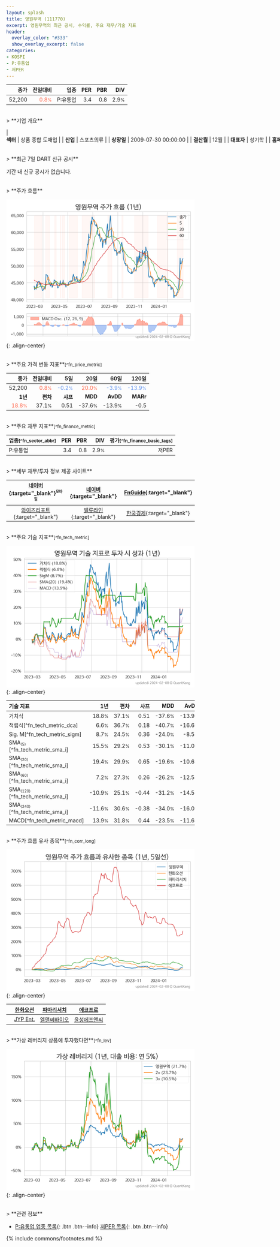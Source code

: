 ```yaml
---
layout: splash
title: 영원무역 (111770)
excerpt: 영원무역의 최근 공시, 수익률, 주요 재무/기술 지표
header:
  overlay_color: "#333"
  show_overlay_excerpt: false
categories:
- KOSPI
- P:유통업
- 저PER
---
```


| **종가** | **전일대비** | **업종** | **PER** | **PBR** | **DIV** |
| -------: | -----------: | -------: | ------: | ------: | ------: |
| 52,200 | <span style="color: tomato">0.8<small>%</small></span> | P:유통업 | 3.4 | 0.8 | 2.9<small>%</small> |

<!-- more -->

<br>
> **기업 개요**<a id="company"></a>

| <span style="white-space:nowrap;">**섹터** | 상품 종합 도매업 |
| <span style="white-space:nowrap;">**산업** | 스포츠의류 |
| <span style="white-space:nowrap;">**상장일** | 2009-07-30 00:00:00 |
| <span style="white-space:nowrap;">**결산월** | 12월 |
| <span style="white-space:nowrap;">**대표자** | 성기학 |
| <span style="white-space:nowrap;">**홈페이지** | nan |

<br>
> **최근 7일 DART 신규 공시**<a id="dart"></a>

기간 내 신규 공시가 없습니다.

<br>
> **주가 흐름**<a id="price"></a>

![111770](/stock/images/111770.png){: .align-center}

<br>
> **주요 가격 변동 지표**<small>[^fn_price_metric]</small>

| **종가** | **전일대비** | **5일** | **20일** | **60일** | **120일** |
| -------: | -----------: | ------: | -------: | -------: | --------: |
| 52,200 | <span style="color: tomato">0.8<small>%</small></span> | <span style="color: cornflowerblue">-0.2<small>%</small></span> | <span style="color: tomato">20.0<small>%</small></span> | <span style="color: cornflowerblue">-3.9<small>%</small></span> | <span style="color: cornflowerblue">-13.9<small>%</small></span> |
| **1년** | **편차** | **샤프** | **MDD** | **AvDD** | **MARr** |
| <span style="color: tomato">18.8<small>%</small></span> | 37.1<small>%</small> | 0.51 | -37.6<small>%</small> | -13.9<small>%</small> | -0.5 |

<br>
> **주요 재무 지표**<small>[^fn_finance_metric]</small>

| **업종**<small>[^fn_sector_abbr]</small> | **PER** | **PBR** | **DIV** | **평가**<small>[^fn_finance_basic_tags]</small> |
| :--------------------------------------- | ------: | ------: | ------: | ----------------------------------------------: |
| P:유통업 | 3.4 | 0.8 | 2.9<small>%</small> | 저PER |

<br>
> **세부 재무/투자 정보 제공 사이트**

| [네이버](https://m.stock.naver.com/domestic/stock/111770/finance/summary){:target="_blank"}<sup><small>모바일</small></sup> | [네이버](https://finance.naver.com/item/coinfo.naver?code=111770){:target="_blank"} | [FnGuide](https://comp.fnguide.com/SVO2/ASP/SVD_Invest.asp?gicode=A111770&MenuYn=Y){:target="_blank"} |
| :---: | :---: | :---: |
| [와이즈리포트](https://comp.wisereport.co.kr/company/c1040001.aspx?cmp_cd=111770){:target="_blank"} | [밸류라인](https://www.valueline.co.kr/finance/summary/111770){:target="_blank"} | [한국경제](https://markets.hankyung.com/stock/111770/financial-summary){:target="_blank"} |

<br>
> **주요 기술 지표**<small>[^fn_tech_metric]</small>


![111770](/stock/images/111770_tech.png){: .align-center}

| **기술 지표** | **1년** | **편차** | **샤프** | **MDD** | **AvDD** |
| :------------ | ------: | -----------: | -------: | ------: | -------: |
| 거치식 | 18.8<small>%</small> | 37.1<small>%</small> | 0.51 | -37.6<small>%</small> | -13.9<small>%</small> |
| 적립식[^fn_tech_metric_dca] | 6.6<small>%</small> | 36.7<small>%</small> | 0.18 | -40.7<small>%</small> | -16.6<small>%</small> |
| Sig. M[^fn_tech_metric_sigm] | 8.7<small>%</small> | 24.5<small>%</small> | 0.36 | -24.0<small>%</small> | -8.5<small>%</small> |
| SMA<small><sub>(5)</sub></small>[^fn_tech_metric_sma_i] | 15.5<small>%</small> | 29.2<small>%</small> | 0.53 | -30.1<small>%</small> | -11.0<small>%</small> |
| SMA<small><sub>(20)</sub></small>[^fn_tech_metric_sma_i] | 19.4<small>%</small> | 29.9<small>%</small> | 0.65 | -19.6<small>%</small> | -10.6<small>%</small> |
| SMA<small><sub>(60)</sub></small>[^fn_tech_metric_sma_i] | 7.2<small>%</small> | 27.3<small>%</small> | 0.26 | -26.2<small>%</small> | -12.5<small>%</small> |
| SMA<small><sub>(120)</sub></small>[^fn_tech_metric_sma_i] | -10.9<small>%</small> | 25.1<small>%</small> | -0.44 | -31.2<small>%</small> | -14.5<small>%</small> |
| SMA<small><sub>(240)</sub></small>[^fn_tech_metric_sma_i] | -11.6<small>%</small> | 30.6<small>%</small> | -0.38 | -34.0<small>%</small> | -16.0<small>%</small> |
| MACD[^fn_tech_metric_macd] | 13.9<small>%</small> | 31.8<small>%</small> | 0.44 | -23.5<small>%</small> | -11.6<small>%</small> |

<br>
> **주가 흐름 유사 종목**<a id="corr"></a><small>[^fn_corr_long]</small>

![111770](/stock/images/111770_corr.png){: .align-center}

|       | [한화오션](/042660/) | [파마리서치](/214450/) | [에코프로](/086520/) |
| :---: | :------------------------------------: | :------------------------------------: | :------------------------------------: |
|       | [JYP Ent.](/035900/) | [엘앤씨바이오](/290650/) | [윤성에프앤씨](/372170/) |

<br>
> **가상 레버리지 상품에 투자했다면**<a id="2x"></a><small>[^fn_lev]</small>

![111770](/stock/images/111770_2x.png){: .align-center}

<br>
> **관련 정보**

- [P:유통업 업종 목록](/stats/sector/kospi_업종_유통업_종목/){: .btn .btn--info} [저PER 목록](/fn/fn_low_per/){: .btn .btn--info}

{% include commons/footnotes.md %}